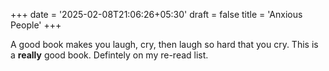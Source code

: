 +++
date = '2025-02-08T21:06:26+05:30'
draft = false
title = 'Anxious People'
+++

A good book makes you laugh, cry, then laugh so hard that you cry. This is a **really** good book. Defintely on my re-read list.
